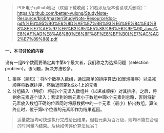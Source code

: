 >PDF电子github地址（欢迎下载收藏；如若涉及版本也请联系删除）：https://github.com/better-yulong/StudyNote-Resource/blob/master/StudyNote-Resource/doc-pdf/%E6%95%B0%E6%8D%AE%E7%BB%93%E6%9E%84%E4%B8%8E%E7%AE%97%E6%B3%95%E5%88%86%E6%9E%90_Java%E8%AF%AD%E8%A8%80%E6%8F%8F%E8%BF%B0(%E7%AC%AC2%E7%89%88).pdf

#### 一、本书讨论的内容
设有一组N个数而要确定其中第k个最大者，我们称之为选择问题（selection problem）。该问题，解决方法较多。
1. 排序（熟知）：将N个数存入数组，通过简单的排序算法(如冒泡排序）以递减顺序将数据排序，然后返回第k或k-1上的元素
2. 分组插入（稍好）:将前k个元读入数组并（以递减顺序）对其排序。之后，将剩余元素逐个读入；若读到的新元素小于数组中第k个元素则忽略，否则将新元素放入数组正确的位置同时将原数据中的一个元素（最小）挤出数组。算法终止时，位于第k个位置的元素即作为结果返回。
> 适量数据均可快速执行完成给出结果，但若元素为百万级，则均不能在合理的时间量内结束。后续如何评价算法优劣？

